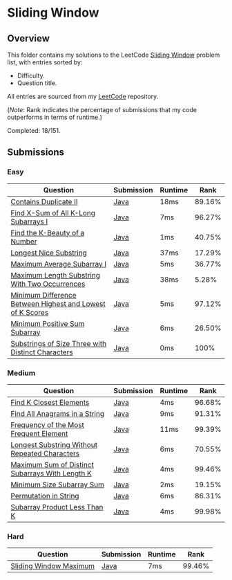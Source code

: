 # Sliding Window

## Overview
This folder contains my solutions to the LeetCode [Sliding Window](https://leetcode.com/problem-list/sliding-window/) problem list,
with entries sorted by:
- Difficulty.
- Question title.

All entries are sourced from my [LeetCode](https://github.com/shumarb/leetcode) repository.

(*Note*: Rank indicates the percentage of submissions that my code outperforms in terms of runtime.)

Completed: 18/151.

## Submissions
### Easy
| Question                                                                                                                                                          | Submission                                                                                                               | Runtime | Rank   |
|-------------------------------------------------------------------------------------------------------------------------------------------------------------------|--------------------------------------------------------------------------------------------------------------------------|---------|--------|
| [Contains Duplicate II](https://leetcode.com/problems/contains-duplicate-ii/description/)                                                                         | [Java](https://github.com/shumarb/leetcode/blob/main/submissions/ContainsDuplicateTwo.java)                              | 18ms    | 89.16% |
| [Find X-Sum of All K-Long Subarrays I](https://leetcode.com/problems/find-x-sum-of-all-k-long-subarrays-i/description/)                                           | [Java](https://github.com/shumarb/leetcode/blob/main/submissions/FindXSumOfAllKLongSubarraysOne.java)                    | 7ms     | 96.27% |
| [Find the K-Beauty of a Number](https://leetcode.com/problems/find-the-k-beauty-of-a-number/description/)                                                         | [Java](https://github.com/shumarb/leetcode/blob/main/submissions/FindTheKBeautyOfANumber.java)                           | 1ms     | 40.75% |
| [Longest Nice Substring](https://leetcode.com/problems/longest-nice-substring/description/)                                                                       | [Java](https://github.com/shumarb/leetcode/blob/main/submissions/LongestNiceSubstring.java)                              | 37ms    | 17.29% |
| [Maximum Average Subarray I](https://leetcode.com/problems/maximum-average-subarray-i/)                                                                           | [Java](https://github.com/shumarb/leetcode/blob/main/submissions/MaximumAverageSubarrayOne.java)                         | 5ms     | 36.77% |
| [Maximum Length Substring With Two Occurrences](https://leetcode.com/problems/maximum-length-substring-with-two-occurrences/)                                     | [Java](https://github.com/shumarb/leetcode/blob/main/submissions/MaximumLengthSubstringWithTwoOccurrences.java)          | 38ms    | 5.28%  |
| [Minimum Difference Between Highest and Lowest of K Scores](https://leetcode.com/problems/minimum-difference-between-highest-and-lowest-of-k-scores/description/) | [Java](https://github.com/shumarb/leetcode/blob/main/submissions/MinimumDifferenceBetweenHighestAndLowestOfKScores.java) | 5ms     | 97.12% |
| [Minimum Positive Sum Subarray](https://leetcode.com/problems/minimum-positive-sum-subarray/description/)                                                         | [Java](https://github.com/shumarb/leetcode/blob/main/submissions/MinimumPositiveSumSubarray.java)                        | 6ms     | 26.50% |
| [Substrings of Size Three with Distinct Characters](https://leetcode.com/problems/substrings-of-size-three-with-distinct-characters/description/)                 | [Java](https://github.com/shumarb/leetcode/blob/main/submissions/SubstringsOfSizeThreeWithDistinctCharacters.java)       | 0ms     | 100%   |

### Medium
| Question                                                                                                                                   | Submission                                                                                                       | Runtime | Rank   |
|--------------------------------------------------------------------------------------------------------------------------------------------|------------------------------------------------------------------------------------------------------------------|---------|--------|
| [Find K Closest Elements](https://leetcode.com/problems/find-k-closest-elements/description/)                                              | [Java](https://github.com/shumarb/leetcode/blob/main/submissions/FindKClosestElements.java)                      | 4ms     | 96.68% |
| [Find All Anagrams in a String](https://leetcode.com/problems/find-all-anagrams-in-a-string/description/)                                  | [Java](https://github.com/shumarb/leetcode/blob/main/submissions/FindAllAnagramsInAString.java)                  | 9ms     | 91.31% |
| [Frequency of the Most Frequent Element](https://leetcode.com/problems/frequency-of-the-most-frequent-element/description/)                | [Java](https://github.com/shumarb/leetcode/blob/main/submissions/FrequencyOfTheMostFrequentElement.java)         | 11ms    | 99.39% |
| [Longest Substring Without Repeated Characters](https://leetcode.com/problems/longest-substring-without-repeating-characters/description/) | [Java](https://github.com/shumarb/leetcode/blob/main/submissions/LongestSubstringWithoutRepeatedCharacters.java) | 6ms     | 70.55% |
| [Maximum Sum of Distinct Subarrays With Length K](https://leetcode.com/problems/maximum-sum-of-distinct-subarrays-with-length-k)           | [Java](https://github.com/shumarb/leetcode/blob/main/submissions/MaximumSumOfDistinctSubarraysWithLengthK.java)  | 4ms     | 99.46% |
| [Minimum Size Subarray Sum](https://leetcode.com/problems/minimum-size-subarray-sum/description/)                                          | [Java](https://github.com/shumarb/leetcode/blob/main/submissions/MinimumSizeSubarraySum.java)                    | 2ms     | 19.15% |
| [Permutation in String](https://leetcode.com/problems/permutation-in-string/description/)                                                  | [Java](https://github.com/shumarb/leetcode/blob/main/submissions/PermutationInString.java)                       | 6ms     | 86.31% |
| [Subarray Product Less Than K](https://leetcode.com/problems/subarray-product-less-than-k/description/)                                    | [Java](https://github.com/shumarb/leetcode/blob/main/submissions/SubarrayProductLessThanK.java)                  | 4ms     | 99.98% |

### Hard
| Question                                                                                      | Submission                                                                                                       | Runtime | Rank   |
|-----------------------------------------------------------------------------------------------|------------------------------------------------------------------------------------------------------------------|---------|--------|
| [Sliding Window Maximum](https://leetcode.com/problems/sliding-window-maximum/description/)   | [Java](https://github.com/shumarb/leetcode/blob/main/submissions/SlidingWindowMaximum.java)                      | 7ms     | 99.46% |
